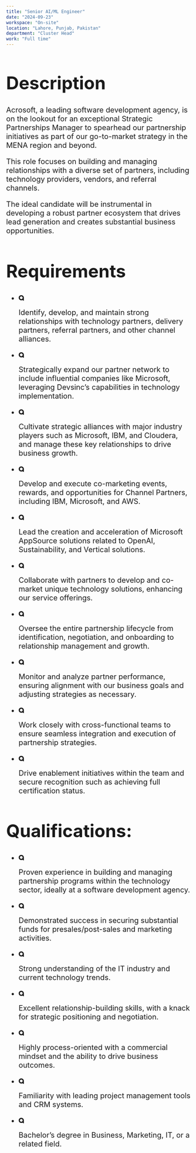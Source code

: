 ```yaml
---
title: "Senior AI/ML Engineer"
date: "2024-09-23"
workspace: "On-site"
location: "Lahore, Punjab, Pakistan"
department: "Cluster Head"
work: "Full time"
---
```


<div class="font-normal text-[#858585] flex flex-col gap-5" style="font-size: 20px;">

<h1 class="font-extrabold text-[#1B1B1B]" style="font-size: 48px;">Description</h1>

<div class="flex flex-col gap-4">

<p>Acrosoft, a leading software development agency, is on the lookout for an exceptional Strategic Partnerships Manager to spearhead our partnership initiatives as part of our go-to-market strategy in the MENA region and beyond.</p>

<p>This role focuses on building and managing relationships with a diverse set of partners, including technology providers, vendors, and referral channels.</p>

<p>The ideal candidate will be instrumental in developing a robust partner ecosystem that drives lead generation and creates substantial business opportunities.</p>

</div>

<h1 class="font-extrabold text-[#1B1B1B]" style="font-size: 48px;">Requirements</h1>

<ul class="flex flex-col gap-4">

<li class="flex items-center gap-4">

<svg width="15" height="15" viewBox="0 0 15 15" fill="none" xmlns="http://www.w3.org/2000/svg">
<path d="M10.9644 14.0326L14.389 15.0013C14.389 15.0013 14.3785 11.4948 14.2543 7.78987C14.2475 7.58389 14.2472 7.4065 14.2488 7.27707C14.2515 7.2079 14.2531 7.13811 14.2537 7.06832C14.254 7.05695 14.2543 7.05111 14.2543 7.05111V7.05172C14.254 7.04004 14.2543 7.02866 14.2543 7.01698C14.2543 3.14239 11.1132 0.00134277 7.23866 0.00134277C3.36407 0.00134277 0.223022 3.14239 0.223022 7.01698C0.223022 10.8916 3.36407 14.0326 7.23866 14.0326C8.60736 14.0326 9.88443 13.6403 10.9638 12.9624V14.0326H10.9644ZM7.23927 10.7425C5.18193 10.7425 3.51379 9.07463 3.51379 7.01729C3.51379 4.95994 5.18162 3.29211 7.23927 3.29211C9.29693 3.29211 10.9644 4.95994 10.9644 7.01729C10.9644 9.07463 9.29662 10.7425 7.23927 10.7425Z" fill="#1B1B1B"/>
</svg>

Identify, develop, and maintain strong relationships with technology partners, delivery partners, referral partners, and other channel alliances.
</li>

<li class="flex items-center gap-4">

<svg width="15" height="15" viewBox="0 0 15 15" fill="none" xmlns="http://www.w3.org/2000/svg">
<path d="M10.9644 14.0326L14.389 15.0013C14.389 15.0013 14.3785 11.4948 14.2543 7.78987C14.2475 7.58389 14.2472 7.4065 14.2488 7.27707C14.2515 7.2079 14.2531 7.13811 14.2537 7.06832C14.254 7.05695 14.2543 7.05111 14.2543 7.05111V7.05172C14.254 7.04004 14.2543 7.02866 14.2543 7.01698C14.2543 3.14239 11.1132 0.00134277 7.23866 0.00134277C3.36407 0.00134277 0.223022 3.14239 0.223022 7.01698C0.223022 10.8916 3.36407 14.0326 7.23866 14.0326C8.60736 14.0326 9.88443 13.6403 10.9638 12.9624V14.0326H10.9644ZM7.23927 10.7425C5.18193 10.7425 3.51379 9.07463 3.51379 7.01729C3.51379 4.95994 5.18162 3.29211 7.23927 3.29211C9.29693 3.29211 10.9644 4.95994 10.9644 7.01729C10.9644 9.07463 9.29662 10.7425 7.23927 10.7425Z" fill="#1B1B1B"/>
</svg>

Strategically expand our partner network to include influential companies like Microsoft, leveraging Devsinc’s capabilities in technology implementation.</li>

<li class="flex items-center gap-4">

<svg width="15" height="15" viewBox="0 0 15 15" fill="none" xmlns="http://www.w3.org/2000/svg">
<path d="M10.9644 14.0326L14.389 15.0013C14.389 15.0013 14.3785 11.4948 14.2543 7.78987C14.2475 7.58389 14.2472 7.4065 14.2488 7.27707C14.2515 7.2079 14.2531 7.13811 14.2537 7.06832C14.254 7.05695 14.2543 7.05111 14.2543 7.05111V7.05172C14.254 7.04004 14.2543 7.02866 14.2543 7.01698C14.2543 3.14239 11.1132 0.00134277 7.23866 0.00134277C3.36407 0.00134277 0.223022 3.14239 0.223022 7.01698C0.223022 10.8916 3.36407 14.0326 7.23866 14.0326C8.60736 14.0326 9.88443 13.6403 10.9638 12.9624V14.0326H10.9644ZM7.23927 10.7425C5.18193 10.7425 3.51379 9.07463 3.51379 7.01729C3.51379 4.95994 5.18162 3.29211 7.23927 3.29211C9.29693 3.29211 10.9644 4.95994 10.9644 7.01729C10.9644 9.07463 9.29662 10.7425 7.23927 10.7425Z" fill="#1B1B1B"/>
</svg>

Cultivate strategic alliances with major industry players such as Microsoft, IBM, and Cloudera, and manage these key relationships to drive business growth.</li>

<li class="flex items-center gap-4">

<svg width="15" height="15" viewBox="0 0 15 15" fill="none" xmlns="http://www.w3.org/2000/svg">
<path d="M10.9644 14.0326L14.389 15.0013C14.389 15.0013 14.3785 11.4948 14.2543 7.78987C14.2475 7.58389 14.2472 7.4065 14.2488 7.27707C14.2515 7.2079 14.2531 7.13811 14.2537 7.06832C14.254 7.05695 14.2543 7.05111 14.2543 7.05111V7.05172C14.254 7.04004 14.2543 7.02866 14.2543 7.01698C14.2543 3.14239 11.1132 0.00134277 7.23866 0.00134277C3.36407 0.00134277 0.223022 3.14239 0.223022 7.01698C0.223022 10.8916 3.36407 14.0326 7.23866 14.0326C8.60736 14.0326 9.88443 13.6403 10.9638 12.9624V14.0326H10.9644ZM7.23927 10.7425C5.18193 10.7425 3.51379 9.07463 3.51379 7.01729C3.51379 4.95994 5.18162 3.29211 7.23927 3.29211C9.29693 3.29211 10.9644 4.95994 10.9644 7.01729C10.9644 9.07463 9.29662 10.7425 7.23927 10.7425Z" fill="#1B1B1B"/>
</svg>

Develop and execute co-marketing events, rewards, and opportunities for Channel Partners, including IBM, Microsoft, and AWS.</li>

<li class="flex items-center gap-4">

<svg width="15" height="15" viewBox="0 0 15 15" fill="none" xmlns="http://www.w3.org/2000/svg">
<path d="M10.9644 14.0326L14.389 15.0013C14.389 15.0013 14.3785 11.4948 14.2543 7.78987C14.2475 7.58389 14.2472 7.4065 14.2488 7.27707C14.2515 7.2079 14.2531 7.13811 14.2537 7.06832C14.254 7.05695 14.2543 7.05111 14.2543 7.05111V7.05172C14.254 7.04004 14.2543 7.02866 14.2543 7.01698C14.2543 3.14239 11.1132 0.00134277 7.23866 0.00134277C3.36407 0.00134277 0.223022 3.14239 0.223022 7.01698C0.223022 10.8916 3.36407 14.0326 7.23866 14.0326C8.60736 14.0326 9.88443 13.6403 10.9638 12.9624V14.0326H10.9644ZM7.23927 10.7425C5.18193 10.7425 3.51379 9.07463 3.51379 7.01729C3.51379 4.95994 5.18162 3.29211 7.23927 3.29211C9.29693 3.29211 10.9644 4.95994 10.9644 7.01729C10.9644 9.07463 9.29662 10.7425 7.23927 10.7425Z" fill="#1B1B1B"/>
</svg>

Lead the creation and acceleration of Microsoft AppSource solutions related to OpenAI, Sustainability, and Vertical solutions.</li>

<li class="flex items-center gap-4">

<svg width="15" height="15" viewBox="0 0 15 15" fill="none" xmlns="http://www.w3.org/2000/svg">
<path d="M10.9644 14.0326L14.389 15.0013C14.389 15.0013 14.3785 11.4948 14.2543 7.78987C14.2475 7.58389 14.2472 7.4065 14.2488 7.27707C14.2515 7.2079 14.2531 7.13811 14.2537 7.06832C14.254 7.05695 14.2543 7.05111 14.2543 7.05111V7.05172C14.254 7.04004 14.2543 7.02866 14.2543 7.01698C14.2543 3.14239 11.1132 0.00134277 7.23866 0.00134277C3.36407 0.00134277 0.223022 3.14239 0.223022 7.01698C0.223022 10.8916 3.36407 14.0326 7.23866 14.0326C8.60736 14.0326 9.88443 13.6403 10.9638 12.9624V14.0326H10.9644ZM7.23927 10.7425C5.18193 10.7425 3.51379 9.07463 3.51379 7.01729C3.51379 4.95994 5.18162 3.29211 7.23927 3.29211C9.29693 3.29211 10.9644 4.95994 10.9644 7.01729C10.9644 9.07463 9.29662 10.7425 7.23927 10.7425Z" fill="#1B1B1B"/>
</svg>

Collaborate with partners to develop and co-market unique technology solutions, enhancing our service offerings.</li>

<li class="flex items-center gap-4">

<svg width="15" height="15" viewBox="0 0 15 15" fill="none" xmlns="http://www.w3.org/2000/svg">
<path d="M10.9644 14.0326L14.389 15.0013C14.389 15.0013 14.3785 11.4948 14.2543 7.78987C14.2475 7.58389 14.2472 7.4065 14.2488 7.27707C14.2515 7.2079 14.2531 7.13811 14.2537 7.06832C14.254 7.05695 14.2543 7.05111 14.2543 7.05111V7.05172C14.254 7.04004 14.2543 7.02866 14.2543 7.01698C14.2543 3.14239 11.1132 0.00134277 7.23866 0.00134277C3.36407 0.00134277 0.223022 3.14239 0.223022 7.01698C0.223022 10.8916 3.36407 14.0326 7.23866 14.0326C8.60736 14.0326 9.88443 13.6403 10.9638 12.9624V14.0326H10.9644ZM7.23927 10.7425C5.18193 10.7425 3.51379 9.07463 3.51379 7.01729C3.51379 4.95994 5.18162 3.29211 7.23927 3.29211C9.29693 3.29211 10.9644 4.95994 10.9644 7.01729C10.9644 9.07463 9.29662 10.7425 7.23927 10.7425Z" fill="#1B1B1B"/>
</svg>

Oversee the entire partnership lifecycle from identification, negotiation, and onboarding to relationship management and growth.</li>

<li class="flex items-center gap-4">

<svg width="15" height="15" viewBox="0 0 15 15" fill="none" xmlns="http://www.w3.org/2000/svg">
<path d="M10.9644 14.0326L14.389 15.0013C14.389 15.0013 14.3785 11.4948 14.2543 7.78987C14.2475 7.58389 14.2472 7.4065 14.2488 7.27707C14.2515 7.2079 14.2531 7.13811 14.2537 7.06832C14.254 7.05695 14.2543 7.05111 14.2543 7.05111V7.05172C14.254 7.04004 14.2543 7.02866 14.2543 7.01698C14.2543 3.14239 11.1132 0.00134277 7.23866 0.00134277C3.36407 0.00134277 0.223022 3.14239 0.223022 7.01698C0.223022 10.8916 3.36407 14.0326 7.23866 14.0326C8.60736 14.0326 9.88443 13.6403 10.9638 12.9624V14.0326H10.9644ZM7.23927 10.7425C5.18193 10.7425 3.51379 9.07463 3.51379 7.01729C3.51379 4.95994 5.18162 3.29211 7.23927 3.29211C9.29693 3.29211 10.9644 4.95994 10.9644 7.01729C10.9644 9.07463 9.29662 10.7425 7.23927 10.7425Z" fill="#1B1B1B"/>
</svg>

Monitor and analyze partner performance, ensuring alignment with our business goals and adjusting strategies as necessary.</li>

<li class="flex items-center gap-4">

<svg width="15" height="15" viewBox="0 0 15 15" fill="none" xmlns="http://www.w3.org/2000/svg">
<path d="M10.9644 14.0326L14.389 15.0013C14.389 15.0013 14.3785 11.4948 14.2543 7.78987C14.2475 7.58389 14.2472 7.4065 14.2488 7.27707C14.2515 7.2079 14.2531 7.13811 14.2537 7.06832C14.254 7.05695 14.2543 7.05111 14.2543 7.05111V7.05172C14.254 7.04004 14.2543 7.02866 14.2543 7.01698C14.2543 3.14239 11.1132 0.00134277 7.23866 0.00134277C3.36407 0.00134277 0.223022 3.14239 0.223022 7.01698C0.223022 10.8916 3.36407 14.0326 7.23866 14.0326C8.60736 14.0326 9.88443 13.6403 10.9638 12.9624V14.0326H10.9644ZM7.23927 10.7425C5.18193 10.7425 3.51379 9.07463 3.51379 7.01729C3.51379 4.95994 5.18162 3.29211 7.23927 3.29211C9.29693 3.29211 10.9644 4.95994 10.9644 7.01729C10.9644 9.07463 9.29662 10.7425 7.23927 10.7425Z" fill="#1B1B1B"/>
</svg>

Work closely with cross-functional teams to ensure seamless integration and execution of partnership strategies.</li>

<li class="flex items-center gap-4">

<svg width="15" height="15" viewBox="0 0 15 15" fill="none" xmlns="http://www.w3.org/2000/svg">
<path d="M10.9644 14.0326L14.389 15.0013C14.389 15.0013 14.3785 11.4948 14.2543 7.78987C14.2475 7.58389 14.2472 7.4065 14.2488 7.27707C14.2515 7.2079 14.2531 7.13811 14.2537 7.06832C14.254 7.05695 14.2543 7.05111 14.2543 7.05111V7.05172C14.254 7.04004 14.2543 7.02866 14.2543 7.01698C14.2543 3.14239 11.1132 0.00134277 7.23866 0.00134277C3.36407 0.00134277 0.223022 3.14239 0.223022 7.01698C0.223022 10.8916 3.36407 14.0326 7.23866 14.0326C8.60736 14.0326 9.88443 13.6403 10.9638 12.9624V14.0326H10.9644ZM7.23927 10.7425C5.18193 10.7425 3.51379 9.07463 3.51379 7.01729C3.51379 4.95994 5.18162 3.29211 7.23927 3.29211C9.29693 3.29211 10.9644 4.95994 10.9644 7.01729C10.9644 9.07463 9.29662 10.7425 7.23927 10.7425Z" fill="#1B1B1B"/>
</svg>

Drive enablement initiatives within the team and secure recognition such as achieving full certification status.</li>

</ul>

<h1 class="font-extrabold text-[#1B1B1B]" style="font-size: 48px;">Qualifications:</h1>

<ul class="flex flex-col gap-4">

<li class="flex items-center gap-4">

<svg width="15" height="15" viewBox="0 0 15 15" fill="none" xmlns="http://www.w3.org/2000/svg">
<path d="M10.9644 14.0326L14.389 15.0013C14.389 15.0013 14.3785 11.4948 14.2543 7.78987C14.2475 7.58389 14.2472 7.4065 14.2488 7.27707C14.2515 7.2079 14.2531 7.13811 14.2537 7.06832C14.254 7.05695 14.2543 7.05111 14.2543 7.05111V7.05172C14.254 7.04004 14.2543 7.02866 14.2543 7.01698C14.2543 3.14239 11.1132 0.00134277 7.23866 0.00134277C3.36407 0.00134277 0.223022 3.14239 0.223022 7.01698C0.223022 10.8916 3.36407 14.0326 7.23866 14.0326C8.60736 14.0326 9.88443 13.6403 10.9638 12.9624V14.0326H10.9644ZM7.23927 10.7425C5.18193 10.7425 3.51379 9.07463 3.51379 7.01729C3.51379 4.95994 5.18162 3.29211 7.23927 3.29211C9.29693 3.29211 10.9644 4.95994 10.9644 7.01729C10.9644 9.07463 9.29662 10.7425 7.23927 10.7425Z" fill="#1B1B1B"/>
</svg>

Proven experience in building and managing partnership programs within the technology sector, ideally at a software development agency.</li>

<li class="flex items-center gap-4">

<svg width="15" height="15" viewBox="0 0 15 15" fill="none" xmlns="http://www.w3.org/2000/svg">
<path d="M10.9644 14.0326L14.389 15.0013C14.389 15.0013 14.3785 11.4948 14.2543 7.78987C14.2475 7.58389 14.2472 7.4065 14.2488 7.27707C14.2515 7.2079 14.2531 7.13811 14.2537 7.06832C14.254 7.05695 14.2543 7.05111 14.2543 7.05111V7.05172C14.254 7.04004 14.2543 7.02866 14.2543 7.01698C14.2543 3.14239 11.1132 0.00134277 7.23866 0.00134277C3.36407 0.00134277 0.223022 3.14239 0.223022 7.01698C0.223022 10.8916 3.36407 14.0326 7.23866 14.0326C8.60736 14.0326 9.88443 13.6403 10.9638 12.9624V14.0326H10.9644ZM7.23927 10.7425C5.18193 10.7425 3.51379 9.07463 3.51379 7.01729C3.51379 4.95994 5.18162 3.29211 7.23927 3.29211C9.29693 3.29211 10.9644 4.95994 10.9644 7.01729C10.9644 9.07463 9.29662 10.7425 7.23927 10.7425Z" fill="#1B1B1B"/>
</svg>

Demonstrated success in securing substantial funds for presales/post-sales and marketing activities.</li>

<li class="flex items-center gap-4">

<svg width="15" height="15" viewBox="0 0 15 15" fill="none" xmlns="http://www.w3.org/2000/svg">
<path d="M10.9644 14.0326L14.389 15.0013C14.389 15.0013 14.3785 11.4948 14.2543 7.78987C14.2475 7.58389 14.2472 7.4065 14.2488 7.27707C14.2515 7.2079 14.2531 7.13811 14.2537 7.06832C14.254 7.05695 14.2543 7.05111 14.2543 7.05111V7.05172C14.254 7.04004 14.2543 7.02866 14.2543 7.01698C14.2543 3.14239 11.1132 0.00134277 7.23866 0.00134277C3.36407 0.00134277 0.223022 3.14239 0.223022 7.01698C0.223022 10.8916 3.36407 14.0326 7.23866 14.0326C8.60736 14.0326 9.88443 13.6403 10.9638 12.9624V14.0326H10.9644ZM7.23927 10.7425C5.18193 10.7425 3.51379 9.07463 3.51379 7.01729C3.51379 4.95994 5.18162 3.29211 7.23927 3.29211C9.29693 3.29211 10.9644 4.95994 10.9644 7.01729C10.9644 9.07463 9.29662 10.7425 7.23927 10.7425Z" fill="#1B1B1B"/>
</svg>

Strong understanding of the IT industry and current technology trends.</li>

<li class="flex items-center gap-4">

<svg width="15" height="15" viewBox="0 0 15 15" fill="none" xmlns="http://www.w3.org/2000/svg">
<path d="M10.9644 14.0326L14.389 15.0013C14.389 15.0013 14.3785 11.4948 14.2543 7.78987C14.2475 7.58389 14.2472 7.4065 14.2488 7.27707C14.2515 7.2079 14.2531 7.13811 14.2537 7.06832C14.254 7.05695 14.2543 7.05111 14.2543 7.05111V7.05172C14.254 7.04004 14.2543 7.02866 14.2543 7.01698C14.2543 3.14239 11.1132 0.00134277 7.23866 0.00134277C3.36407 0.00134277 0.223022 3.14239 0.223022 7.01698C0.223022 10.8916 3.36407 14.0326 7.23866 14.0326C8.60736 14.0326 9.88443 13.6403 10.9638 12.9624V14.0326H10.9644ZM7.23927 10.7425C5.18193 10.7425 3.51379 9.07463 3.51379 7.01729C3.51379 4.95994 5.18162 3.29211 7.23927 3.29211C9.29693 3.29211 10.9644 4.95994 10.9644 7.01729C10.9644 9.07463 9.29662 10.7425 7.23927 10.7425Z" fill="#1B1B1B"/>
</svg>

Excellent relationship-building skills, with a knack for strategic positioning and negotiation.</li>

<li class="flex items-center gap-4">

<svg width="15" height="15" viewBox="0 0 15 15" fill="none" xmlns="http://www.w3.org/2000/svg">
<path d="M10.9644 14.0326L14.389 15.0013C14.389 15.0013 14.3785 11.4948 14.2543 7.78987C14.2475 7.58389 14.2472 7.4065 14.2488 7.27707C14.2515 7.2079 14.2531 7.13811 14.2537 7.06832C14.254 7.05695 14.2543 7.05111 14.2543 7.05111V7.05172C14.254 7.04004 14.2543 7.02866 14.2543 7.01698C14.2543 3.14239 11.1132 0.00134277 7.23866 0.00134277C3.36407 0.00134277 0.223022 3.14239 0.223022 7.01698C0.223022 10.8916 3.36407 14.0326 7.23866 14.0326C8.60736 14.0326 9.88443 13.6403 10.9638 12.9624V14.0326H10.9644ZM7.23927 10.7425C5.18193 10.7425 3.51379 9.07463 3.51379 7.01729C3.51379 4.95994 5.18162 3.29211 7.23927 3.29211C9.29693 3.29211 10.9644 4.95994 10.9644 7.01729C10.9644 9.07463 9.29662 10.7425 7.23927 10.7425Z" fill="#1B1B1B"/>
</svg>

Highly process-oriented with a commercial mindset and the ability to drive business outcomes.</li>

<li class="flex items-center gap-4">

<svg width="15" height="15" viewBox="0 0 15 15" fill="none" xmlns="http://www.w3.org/2000/svg">
<path d="M10.9644 14.0326L14.389 15.0013C14.389 15.0013 14.3785 11.4948 14.2543 7.78987C14.2475 7.58389 14.2472 7.4065 14.2488 7.27707C14.2515 7.2079 14.2531 7.13811 14.2537 7.06832C14.254 7.05695 14.2543 7.05111 14.2543 7.05111V7.05172C14.254 7.04004 14.2543 7.02866 14.2543 7.01698C14.2543 3.14239 11.1132 0.00134277 7.23866 0.00134277C3.36407 0.00134277 0.223022 3.14239 0.223022 7.01698C0.223022 10.8916 3.36407 14.0326 7.23866 14.0326C8.60736 14.0326 9.88443 13.6403 10.9638 12.9624V14.0326H10.9644ZM7.23927 10.7425C5.18193 10.7425 3.51379 9.07463 3.51379 7.01729C3.51379 4.95994 5.18162 3.29211 7.23927 3.29211C9.29693 3.29211 10.9644 4.95994 10.9644 7.01729C10.9644 9.07463 9.29662 10.7425 7.23927 10.7425Z" fill="#1B1B1B"/>
</svg>

Familiarity with leading project management tools and CRM systems.</li>

<li class="flex items-center gap-4">

<svg width="15" height="15" viewBox="0 0 15 15" fill="none" xmlns="http://www.w3.org/2000/svg">
<path d="M10.9644 14.0326L14.389 15.0013C14.389 15.0013 14.3785 11.4948 14.2543 7.78987C14.2475 7.58389 14.2472 7.4065 14.2488 7.27707C14.2515 7.2079 14.2531 7.13811 14.2537 7.06832C14.254 7.05695 14.2543 7.05111 14.2543 7.05111V7.05172C14.254 7.04004 14.2543 7.02866 14.2543 7.01698C14.2543 3.14239 11.1132 0.00134277 7.23866 0.00134277C3.36407 0.00134277 0.223022 3.14239 0.223022 7.01698C0.223022 10.8916 3.36407 14.0326 7.23866 14.0326C8.60736 14.0326 9.88443 13.6403 10.9638 12.9624V14.0326H10.9644ZM7.23927 10.7425C5.18193 10.7425 3.51379 9.07463 3.51379 7.01729C3.51379 4.95994 5.18162 3.29211 7.23927 3.29211C9.29693 3.29211 10.9644 4.95994 10.9644 7.01729C10.9644 9.07463 9.29662 10.7425 7.23927 10.7425Z" fill="#1B1B1B"/>
</svg>

Bachelor’s degree in Business, Marketing, IT, or a related field.</li>

</ul>

</div>